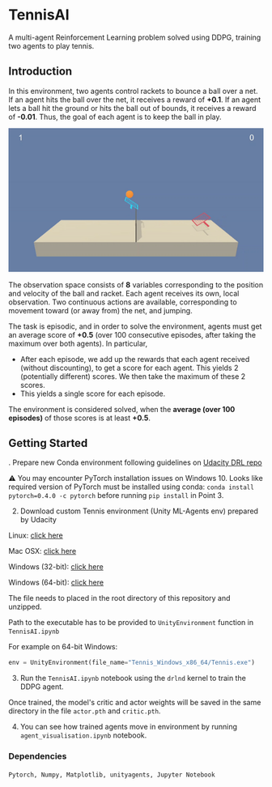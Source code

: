 # TennisAI
A multi-agent Reinforcement Learning problem solved using DDPG, training two agents to play tennis.

## Introduction
In this environment, two agents control rackets to bounce a ball over a net. If an agent hits the ball over the net, it receives a reward of **+0.1**. If an agent lets a ball hit the ground or hits the ball out of bounds, it receives a reward of **-0.01**. Thus, the goal of each agent is to keep the ball in play.

![trainedAgent](assets/trained_agent.gif)

The observation space consists of **8** variables corresponding to the position and velocity of the ball and racket. Each agent receives its own, local observation. Two continuous actions are available, corresponding to movement toward (or away from) the net, and jumping.

The task is episodic, and in order to solve the environment, agents must get an average score of **+0.5** (over 100 consecutive episodes, after taking the maximum over both agents). In particular,

* After each episode, we add up the rewards that each agent received (without discounting), to get a score for each agent. This yields 2 (potentially different) scores. We then take the maximum of these 2 scores.
* This yields a single score for each episode.

The environment is considered solved, when the **average (over 100 episodes)** of those scores is at least **+0.5**.

## Getting Started 
. Prepare new Conda environment following guidelines on [Udacity DRL repo](https://github.com/udacity/deep-reinforcement-learning#dependencies) 

:warning: You may encounter PyTorch installation issues on Windows 10. Looks like required version of PyTorch must be installed using conda: `conda install pytorch=0.4.0 -c pytorch` before running `pip install` in Point 3.


2. Download custom Tennis environment (Unity ML-Agents env) prepared by Udacity

Linux: [click here](https://s3-us-west-1.amazonaws.com/udacity-drlnd/P3/Tennis/Tennis_Linux.zip)

Mac OSX: [click here](https://s3-us-west-1.amazonaws.com/udacity-drlnd/P3/Tennis/Tennis.app.zip)

Windows (32-bit): [click here](https://s3-us-west-1.amazonaws.com/udacity-drlnd/P3/Tennis/Tennis_Windows_x86.zip)

Windows (64-bit): [click here](https://s3-us-west-1.amazonaws.com/udacity-drlnd/P3/Tennis/Tennis_Windows_x86_64.zip)

The file needs to placed in the root directory of this repository and unzipped.

Path to the executable has to be provided to `UnityEnvironment` function in `TennisAI.ipynb` 

For example on 64-bit Windows:
```python
env = UnityEnvironment(file_name="Tennis_Windows_x86_64/Tennis.exe")
```

3. Run the `TennisAI.ipynb` notebook using the `drlnd` kernel to train the DDPG agent.

Once trained, the model's critic and actor weights will be saved in the same directory in the file `actor.pth` and `critic.pth`.

4. You can see how trained agents move in environment by running `agent_visualisation.ipynb` notebook.

### Dependencies

`Pytorch, Numpy, Matplotlib, unityagents, Jupyter Notebook`
